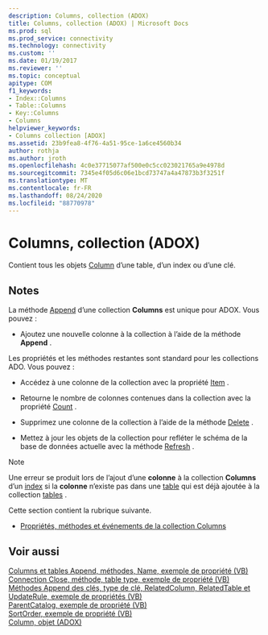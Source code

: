 ```yaml
---
description: Columns, collection (ADOX)
title: Columns, collection (ADOX) | Microsoft Docs
ms.prod: sql
ms.prod_service: connectivity
ms.technology: connectivity
ms.custom: ''
ms.date: 01/19/2017
ms.reviewer: ''
ms.topic: conceptual
apitype: COM
f1_keywords:
- Index::Columns
- Table::Columns
- Key::Columns
- Columns
helpviewer_keywords:
- Columns collection [ADOX]
ms.assetid: 23b9fea8-4f76-4a51-95ce-1a6ce4560b34
author: rothja
ms.author: jroth
ms.openlocfilehash: 4c0e37715077af500e0c5cc023021765a9e4978d
ms.sourcegitcommit: 7345e4f05d6c06e1bcd73747a4a47873b3f3251f
ms.translationtype: MT
ms.contentlocale: fr-FR
ms.lasthandoff: 08/24/2020
ms.locfileid: "88770978"
---
```

# <a name="columns-collection-adox"></a>Columns, collection (ADOX)
Contient tous les objets [Column](./column-object-adox.md) d’une table, d’un index ou d’une clé.  
  
## <a name="remarks"></a>Notes  
 La méthode [Append](./append-method-adox-columns.md) d’une collection **Columns** est unique pour ADOX. Vous pouvez :  
  
-   Ajoutez une nouvelle colonne à la collection à l’aide de la méthode **Append** .  
  
 Les propriétés et les méthodes restantes sont standard pour les collections ADO. Vous pouvez :  
  
-   Accédez à une colonne de la collection avec la propriété [Item](../ado-api/item-property-ado.md) .  
  
-   Retourne le nombre de colonnes contenues dans la collection avec la propriété [Count](../ado-api/count-property-ado.md) .  
  
-   Supprimez une colonne de la collection à l’aide de la méthode [Delete](./delete-method-adox-collections.md) .  
  
-   Mettez à jour les objets de la collection pour refléter le schéma de la base de données actuelle avec la méthode [Refresh](../ado-api/refresh-method-ado.md) .  
  
> [!NOTE]
>  Une erreur se produit lors de l’ajout d’une **colonne** à la collection **Columns** d’un [index](./index-object-adox.md) si la **colonne** n’existe pas dans une [table](./table-object-adox.md) qui est déjà ajoutée à la collection [tables](./tables-collection-adox.md) .  
  
 Cette section contient la rubrique suivante.  
  
-   [Propriétés, méthodes et événements de la collection Columns](./columns-collection-properties-methods-and-events.md)  
  
## <a name="see-also"></a>Voir aussi  
 [Columns et tables Append, méthodes, Name, exemple de propriété (VB)](./columns-and-tables-append-methods-name-property-example-vb.md)   
 [Connection Close, méthode, table type, exemple de propriété (VB)](./connection-close-method-table-type-property-example-vb.md)   
 [Méthodes Append des clés, type de clé, RelatedColumn, RelatedTable et UpdateRule, exemple de propriétés (VB)](./keys-append-method-key-type-relatedcolumn-relatedtable-example-vb.md)   
 [ParentCatalog, exemple de propriété (VB)](./parentcatalog-property-example-vb.md)   
 [SortOrder, exemple de propriété (VB)](./sortorder-property-example-vb.md)   
 [Column, objet (ADOX)](./column-object-adox.md)